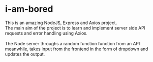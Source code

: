 # i-am-bored

This is an amazing NodeJS, Express and Axios project.  
The main aim of the project is to learn and implement server side API requests and error handling using Axios.
<br>
<br>
The Node server throughs a random function function from an API meanwhile, takes input from the frontend in the form of dropdown and updates the output.
